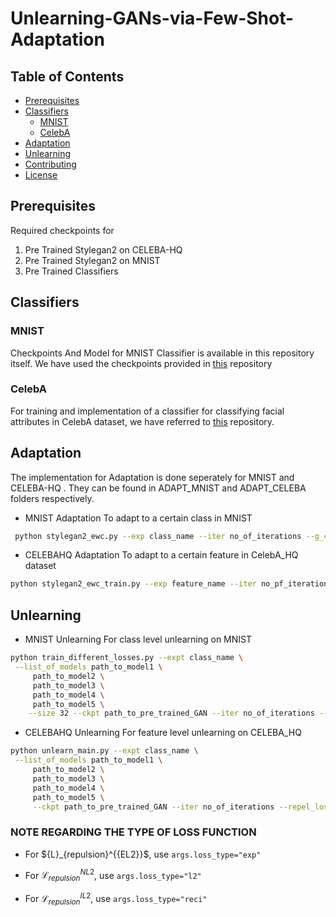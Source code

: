 
# Unlearning-GANs-via-Few-Shot-Adaptation




## Table of Contents


- [Prerequisites](#prerequisites)
- [Classifiers](#classifiers)
  - [MNIST](#mnist)
  - [CelebA](#celeba)
- [Adaptation](#adaptation)
  <!-- - [MNIST_Adaptation](#mnist_adaptation)
  - [CELEBAHQ_Adaptation](#celebahq_adaptation) -->
- [Unlearning](#unlearning)
  <!-- - [MNIST_Unlearning](#mnist_unlearning)
  - [CELEBAHQ_Unlearning](#celebahq_unlearning) -->
- [Contributing](#contributing)
- [License](#license)



## Prerequisites
Required checkpoints for 
1. Pre Trained Stylegan2 on CELEBA-HQ
2. Pre Trained Stylegan2 on MNIST
3. Pre Trained Classifiers


## Classifiers

### MNIST
Checkpoints And Model for MNIST Classifier is available in this repository itself. We have used the checkpoints provided in [this](https://github.com/csinva/gan-vae-pretrained-pytorch/tree/master/mnist_classifier) repository

### CelebA

For training and implementation of a classifier for classifying facial attributes in CelebA dataset, we have referred to [this](https://github.com/rgkannan676/Recognition-and-Classification-of-Facial-Attributes/tree/main) repository. 


## Adaptation

The implementation for Adaptation is done seperately for MNIST and CELEBA-HQ . They can be found in ADAPT_MNIST and ADAPT_CELEBA folders respectively.

* MNIST Adaptation
To adapt to a certain class in MNIST
```bash
 python stylegan2_ewc.py --exp class_name --iter no_of_iterations --g_ckpt pre_trained_GAN_checkpoint --size 32 
 ```



* CELEBAHQ Adaptation
To adapt to a certain feature in CelebA_HQ dataset
```bash
python stylegan2_ewc_train.py --exp feature_name --iter no_pf_iterations --gan_ckpt path_to_pretrained_GAN 
```



## Unlearning

* MNIST Unlearning
For class level unlearning on MNIST
```bash
python train_different_losses.py --expt class_name \
 --list_of_models path_to_model1 \
     path_to_model2 \
     path_to_model3 \
     path_to_model4 \
     path_to_model5 \
    --size 32 --ckpt path_to_pre_trained_GAN --iter no_of_iterations --repel --gamma value_of_constant --loss_type type_of_loss_function

```
* CELEBAHQ Unlearning
For feature level unlearning on CELEBA_HQ
```bash
python unlearn_main.py --expt class_name \
 --list_of_models path_to_model1 \
     path_to_model2 \
     path_to_model3 \
     path_to_model4 \
     path_to_model5 \
     --ckpt path_to_pre_trained_GAN --iter no_of_iterations --repel_loss --gamma value_of_constant --loss_type type_of_loss_function


```
<!-- This sentence uses `$` delimiters to show math inline:  $\sqrt{3x-1}+(1+x)^2$ -->

### NOTE REGARDING THE TYPE OF LOSS FUNCTION
* For $\{L}_{repulsion}^{{EL2}}$, use ```args.loss_type="exp"```

* For $\mathcal{L}_{repulsion}^{{NL2}}$, use ```args.loss_type="l2"```
* For $\mathcal{L}_{repulsion}^{{IL2}}$, use ```args.loss_type="reci"```






